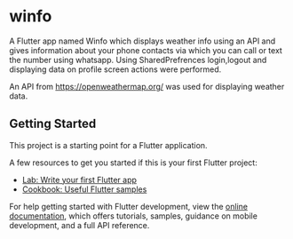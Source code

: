 # winfo

A Flutter app named Winfo which displays weather info using an API and gives information about your phone contacts via which you can call or text the number using whatsapp.
Using SharedPrefrences login,logout and displaying data on profile screen actions were performed.

An API from https://openweathermap.org/ was used for displaying weather data.





## Getting Started

This project is a starting point for a Flutter application.

A few resources to get you started if this is your first Flutter project:

- [Lab: Write your first Flutter app](https://docs.flutter.dev/get-started/codelab)
- [Cookbook: Useful Flutter samples](https://docs.flutter.dev/cookbook)

For help getting started with Flutter development, view the
[online documentation](https://docs.flutter.dev/), which offers tutorials,
samples, guidance on mobile development, and a full API reference.
